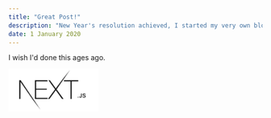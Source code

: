 ```yaml
---
title: "Great Post!"
description: "New Year's resolution achieved, I started my very own blog!"
date: 1 January 2020
---
```


I wish I'd done this ages ago.

![test](./next.png)
